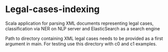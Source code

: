 # Legal-cases-indexing
Scala application for parsing XML documents representing legal cases, classification via NER on NLP server and ElasticSearch as a search engine

Path to directory containing XML legal cases needs to be provided as a first argument in main.
For testing use this directory with c0 and c1 examples.
